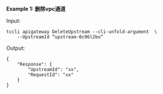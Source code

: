 **Example 1: 删除vpc通道**



Input: 

```
tccli apigateway DeleteUpstream --cli-unfold-argument  \
    --UpstreamId “upstream-0c96l2bo”
```

Output: 
```
{
    "Response": {
        "UpstreamId": "xx",
        "RequestId": "xx"
    }
}
```

